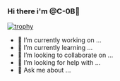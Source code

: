 ### Hi there i'm @C-0B👋

[![trophy](https://github-profile-trophy.vercel.app/C-0B=ryo-ma)](https://github.com/ryo-ma/github-profile-trophy)

- 🔭 I’m currently working on ...
- 🌱 I’m currently learning ...
- 👯 I’m looking to collaborate on ...
- 🤔 I’m looking for help with ...
- 💬 Ask me about ...
